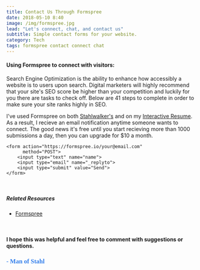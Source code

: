 ```yaml
---
title: Contact Us Through Formspree 
date: 2018-05-10 8:40
image: /img/formspree.jpg
lead: "Let's connect, chat, and contact us" 
subtitle: Simple contact forms for your website. 
category: Tech
tags: formspree contact connect chat
---
```

#### Using Formspree to connect with visitors:
Search Engine Optimization is the ability to enhance how accessibly a website is to users upon search. Digital marketers will highly recommend that your site's SEO score be higher than your competition and luckily for you there are tasks to check off. Below are 41 steps to complete in order to make sure your site ranks highly in SEO. 

I've used Formspree on both [Stahlwalker's](https://www.stahlwalker.org) and on my [Interactive Resume](https://lucasstahl.com/). As a result, I recieve an email notification anytime someone wants to connect. The good news it's free until you start recieving more than 1000 submissions a day, then you can upgrade for $10 a month.   

<!-- ![Stahlwalker.org](/img/metaDescript.png){:class="img-responsive"}     -->

```
<form action="https://formspree.io/your@email.com"
      method="POST">
    <input type="text" name="name">
    <input type="email" name="_replyto">
    <input type="submit" value="Send">
</form>

```

<br>

##### Related Resources 
* [Formspree](https://formspree.io/)

&nbsp;
#### I hope this was helpful and feel free to comment with suggestions or questions.  

### **<span style="color:rgb(50, 126, 235); font-family: 'Bradley Hand';">- Man of Stahl</span>**
